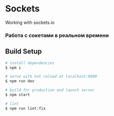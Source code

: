 # Sockets
Working with sockets.io

### Работа с сокетами в реальном времени

## Build Setup

```bash
# install dependencies
$ npm i

# serve with hot reload at localhost:8000
$ npm run dev

# build for production and launch server
$ npm start

# lint
$ npm run lint:fix
```
